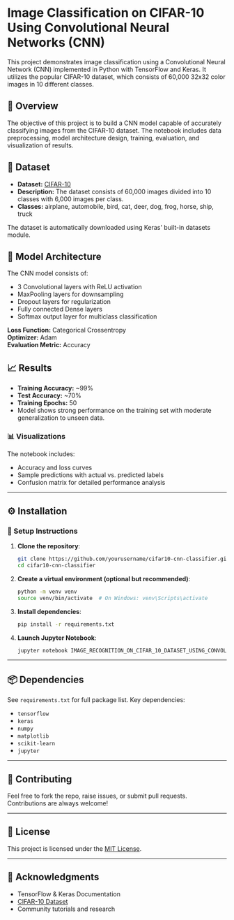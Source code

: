 # Image Classification on CIFAR-10 Using Convolutional Neural Networks (CNN)

This project demonstrates image classification using a Convolutional Neural Network (CNN) implemented in Python with TensorFlow and Keras. It utilizes the popular CIFAR-10 dataset, which consists of 60,000 32x32 color images in 10 different classes.

## 📌 Overview

The objective of this project is to build a CNN model capable of accurately classifying images from the CIFAR-10 dataset. The notebook includes data preprocessing, model architecture design, training, evaluation, and visualization of results.

## 📂 Dataset

- **Dataset:** [CIFAR-10](https://www.cs.toronto.edu/~kriz/cifar.html)
- **Description:** The dataset consists of 60,000 images divided into 10 classes with 6,000 images per class.
- **Classes:** airplane, automobile, bird, cat, deer, dog, frog, horse, ship, truck

The dataset is automatically downloaded using Keras' built-in datasets module.

## 🧠 Model Architecture

The CNN model consists of:

- 3 Convolutional layers with ReLU activation
- MaxPooling layers for downsampling
- Dropout layers for regularization
- Fully connected Dense layers
- Softmax output layer for multiclass classification

**Loss Function:** Categorical Crossentropy  
**Optimizer:** Adam  
**Evaluation Metric:** Accuracy

## 📈 Results

- **Training Accuracy:** ~99%
- **Test Accuracy:** ~70%
- **Training Epochs:** 50  
- Model shows strong performance on the training set with moderate generalization to unseen data.

### 📊 Visualizations

The notebook includes:

- Accuracy and loss curves
- Sample predictions with actual vs. predicted labels
- Confusion matrix for detailed performance analysis

---

## ⚙️ Installation

### 🔧 Setup Instructions

1. **Clone the repository**:
   ```bash
   git clone https://github.com/yourusername/cifar10-cnn-classifier.git
   cd cifar10-cnn-classifier
   ```

2. **Create a virtual environment (optional but recommended)**:
   ```bash
   python -m venv venv
   source venv/bin/activate  # On Windows: venv\Scripts\activate
   ```

3. **Install dependencies**:
   ```bash
   pip install -r requirements.txt
   ```

4. **Launch Jupyter Notebook**:
   ```bash
   jupyter notebook IMAGE_RECOGNITION_ON_CIFAR_10_DATASET_USING_CONVOLUTIONAL_NEURAL_NETWORK.ipynb
   ```

---

## 📦 Dependencies

See `requirements.txt` for full package list. Key dependencies:

- `tensorflow`
- `keras`
- `numpy`
- `matplotlib`
- `scikit-learn`
- `jupyter`

---

## 🤝 Contributing

Feel free to fork the repo, raise issues, or submit pull requests. Contributions are always welcome!

---

## 🪪 License

This project is licensed under the [MIT License](LICENSE).

---

## 🙏 Acknowledgments

- TensorFlow & Keras Documentation
- [CIFAR-10 Dataset](https://www.cs.toronto.edu/~kriz/cifar.html)
- Community tutorials and research


